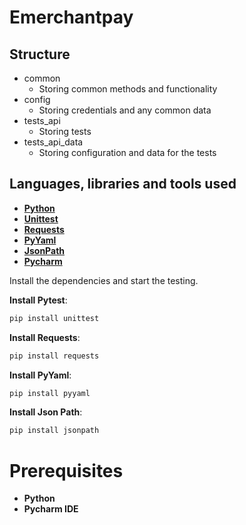 # Emerchantpay

## Structure
* common 
  * Storing common methods and functionality
* config
  * Storing credentials and any common data
* tests_api
  * Storing tests
* tests_api_data
  * Storing configuration and data for the tests

## Languages, libraries and tools used

* __[Python](https://www.python.org/downloads/)__
* __[Unittest](https://docs.python.org/3/library/unittest.html)__
* __[Requests](https://docs.python-requests.org/en/master/)__
* __[PyYaml](https://pyyaml.org/wiki/PyYAMLDocumentation/)__
* __[JsonPath](https://pypi.org/project/jsonpath/)__
* __[Pycharm](https://www.jetbrains.com/pycharm/download/)__

Install the dependencies and start the testing.

 __Install Pytest__:
```sh
pip install unittest
```
 __Install Requests__:
```sh
pip install requests
```
 __Install PyYaml__:
```sh
pip install pyyaml
```
 __Install Json Path__:
```sh
pip install jsonpath 
```

# Prerequisites
* __Python__
* __Pycharm IDE__
